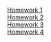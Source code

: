[Homework 1](https://stepanchik2005.github.io/Genius_Homework/genius-homework-1)<br>
[Homework 2](https://stepanchik2005.github.io/Genius_Homework/genius-homework-2)<br>
[Homework 3](https://stepanchik2005.github.io/Genius_Homework/genius-homework-3)<br>
[Homework 4](https://stepanchik2005.github.io/Genius_Homework/genius-homework-4)<br>

